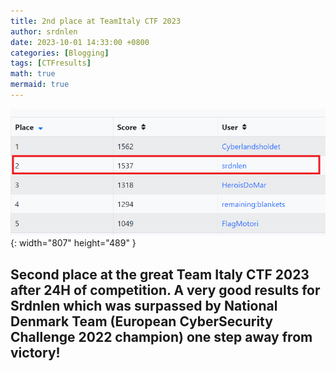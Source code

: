 ```yaml
---
title: 2nd place at TeamItaly CTF 2023
author: srdnlen
date: 2023-10-01 14:33:00 +0800
categories: [Blogging]
tags: [CTFresults]
math: true
mermaid: true
---
```

![TeamItaly CTF 2023 scoreboard](/postsimg/TeamItalyCTF23score.png){: width="807" height="489" }

Second place at the great Team Italy CTF 2023 after 24H of competition. A very good results for Srdnlen which was surpassed by National Denmark Team (European CyberSecurity Challenge 2022 champion) one step away from victory!
---
